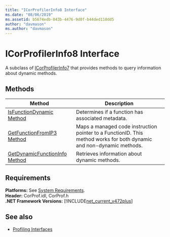 ```yaml
---
title: "ICorProfilerInfo8 Interface"
ms.date: "08/06/2019"
ms.assetid: b5674edb-043b-4476-9d0f-b44ded110dd5
author: "davmason"
ms.author: "davmason"
---
```

# ICorProfilerInfo8 Interface

A subclass of [ICorProfilerInfo7](../../../../docs/framework/unmanaged-api/profiling/icorprofilerinfo7-interface.md) that provides methods to query information about dynamic methods.

## Methods  

| Method|Description|  
| ------------|-----------------|  
|[IsFunctionDynamic Method](../../../../docs/framework/unmanaged-api/profiling/icorprofilerinfo8-isfunctiondynamic-method.md)| Determines if a function has associated metadata.|
|[GetFunctionFromIP3 Method](../../../../docs/framework/unmanaged-api/profiling/icorprofilerinfo8-getfunctionfromip3-method.md)| Maps a managed code instruction pointer to a FunctionID. This method works for both dynamic and non-dynamic methods. |
|[GetDynamicFunctionInfo Method](../../../../docs/framework/unmanaged-api/profiling/icorprofilerinfo8-getdynamicfunctioninfo-method.md)| Retrieves information about dynamic methods. |

## Requirements  
**Platforms:** See [System Requirements](../../../../docs/framework/get-started/system-requirements.md).  
**Header:** CorProf.idl, CorProf.h  
**.NET Framework Versions:** [!INCLUDE[net_current_v472plus](../../../../includes/net-current-v472plus.md)]  
## See also
- [Profiling Interfaces](../../../../docs/framework/unmanaged-api/profiling/profiling-interfaces.md)
